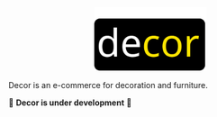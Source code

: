 <p align="center">
    <img width="200" src="https://github.com/Buskik/decor/blob/fb3cbfd384381e0cb584c2e87766c8df5b4153d3/public/logo.svg">
    
</p>
<p>
   Decor is an e-commerce for decoration and furniture.
   </p



🚧 **Decor is under development** 🚧
